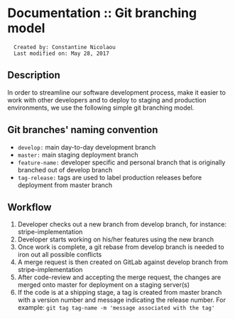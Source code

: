 # Documentation :: Git branching model

```
  Created by: Constantine Nicolaou
  Last modified on: May 28, 2017
```

## Description
In order to streamline our software development process, make it easier to work with other developers and to deploy to staging and production environments, we use the following simple git branching model.

## Git branches' naming convention

- `develop:` main day-to-day development branch
- `master:` main staging deployment branch
- `feature-name:` developer specific and personal branch that is originally branched out of develop branch
- `tag-release:` tags are used to label production releases before deployment from master branch

## Workflow

1. Developer checks out a new branch from develop branch, for instance: stripe-implementation
2. Developer starts working on his/her features using the new branch
3. Once work is complete, a git rebase from develop branch is needed to iron out all possible conflicts
4. A merge request is then created on GitLab against develop branch from stripe-implementation
5. After code-review and accepting the merge request, the changes are merged onto master for deployment on a staging server(s)
6. If the code is at a shipping stage, a tag is created from master branch with a version number and message indicating the release number. For example: `git tag tag-name -m 'message associated with the tag'`
